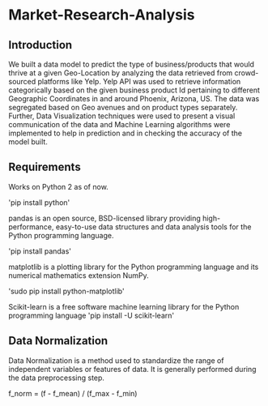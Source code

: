 # Market-Research-Analysis

## Introduction
We built a data model to predict the type of business/products that would thrive at a
given Geo-Location by analyzing the data retrieved from crowd-sourced platforms like Yelp.
Yelp API was used to retrieve information categorically based on the given business product Id
pertaining to different Geographic Coordinates in and around Phoenix, Arizona, US. The data
was segregated based on Geo avenues and on product types separately. Further, Data
Visualization techniques were used to present a visual communication of the data and Machine
Learning algorithms were implemented to help in prediction and in checking the accuracy of the
model built.

## Requirements  

Works on Python 2 as of now.

'pip install python'

pandas is an open source, BSD-licensed library providing high-performance, easy-to-use data structures and data analysis tools for the Python programming language.

'pip install pandas'

matplotlib is a plotting library for the Python programming language and its numerical mathematics extension NumPy.

'sudo pip install python-matplotlib'

Scikit-learn is a free software machine learning library for the Python programming language
'pip install -U scikit-learn'


## Data Normalization
Data Normalization is a method used to standardize the range of independent variables or features of data. It is generally performed during the data preprocessing step.

f_norm = (f - f_mean) / (f_max - f_min)
